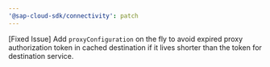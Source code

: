 ```yaml
---
'@sap-cloud-sdk/connectivity': patch
---
```


[Fixed Issue] Add `proxyConfiguration` on the fly to avoid expired proxy authorization token in cached destination if it lives shorter than the token for destination service.
